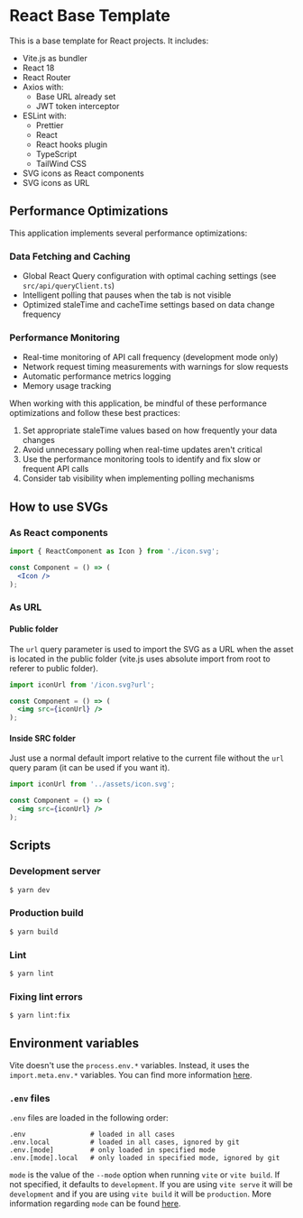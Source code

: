 # React Base Template

This is a base template for React projects. It includes:
- Vite.js as bundler
- React 18
- React Router
- Axios with:
  - Base URL already set
  - JWT token interceptor
- ESLint with:
  - Prettier
  - React
  - React hooks plugin
  - TypeScript
  - TailWind CSS
- SVG icons as React components
- SVG icons as URL

## Performance Optimizations

This application implements several performance optimizations:

### Data Fetching and Caching
- Global React Query configuration with optimal caching settings (see `src/api/queryClient.ts`)
- Intelligent polling that pauses when the tab is not visible
- Optimized staleTime and cacheTime settings based on data change frequency

### Performance Monitoring
- Real-time monitoring of API call frequency (development mode only)
- Network request timing measurements with warnings for slow requests
- Automatic performance metrics logging
- Memory usage tracking

When working with this application, be mindful of these performance optimizations and follow these best practices:
1. Set appropriate staleTime values based on how frequently your data changes
2. Avoid unnecessary polling when real-time updates aren't critical
3. Use the performance monitoring tools to identify and fix slow or frequent API calls
4. Consider tab visibility when implementing polling mechanisms

## How to use SVGs

### As React components

```jsx
import { ReactComponent as Icon } from './icon.svg';

const Component = () => (
  <Icon />
);
```
  
### As URL

#### Public folder
The `url` query parameter is used to import the SVG as a URL when the asset is located in the public folder (vite.js uses absolute import from root to referer to public folder).

```jsx
import iconUrl from '/icon.svg?url';

const Component = () => (
  <img src={iconUrl} />
);
```
  
#### Inside SRC folder
Just use a normal default import relative to the current file without the `url` query param (it can be used if you want it).

```jsx
import iconUrl from '../assets/icon.svg';

const Component = () => (
  <img src={iconUrl} />
);
```
  
## Scripts

### Development server
```bash
$ yarn dev
```

### Production build
```bash
$ yarn build
```

### Lint
```bash
$ yarn lint
```

### Fixing lint errors 
```bash
$ yarn lint:fix
```

## Environment variables

Vite doesn't use the `process.env.*` variables. Instead, it uses the `import.meta.env.*` variables. You can find more information [here](https://vitejs.dev/guide/env-and-mode.html).

### `.env` files

`.env` files are loaded in the following order:

```text
.env                # loaded in all cases
.env.local          # loaded in all cases, ignored by git
.env.[mode]         # only loaded in specified mode
.env.[mode].local   # only loaded in specified mode, ignored by git
```

`mode` is the value of the `--mode` option when running `vite` or `vite build`. If not specified, it defaults to `development`. If you are using `vite serve` it will be `development` and if you are using `vite build` it will be `production`.
More information regarding `mode` can be found [here](https://vitejs.dev/guide/env-and-mode.html#modes).
